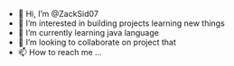 - 👋 Hi, I’m @ZackSid07
- 👀 I’m interested in building projects learning new things
- 🌱 I’m currently learning java language
- 💞️ I’m looking to collaborate on project that
- 📫 How to reach me ...

<!---
ZackSid07/ZackSid07 is a ✨ special ✨ repository because its `README.md` (this file) appears on your GitHub profile.
You can click the Preview link to take a look at your changes.
--->
